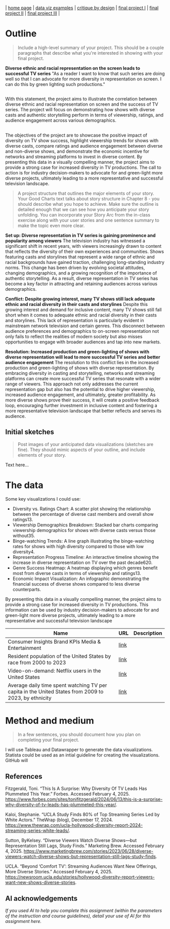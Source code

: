 | [home page](https://cheejulee.github.io/christine-dataviz-portfolio/) | [data viz examples](dataviz-examples) | [critique by design](critique-by-design) | [final project I](final-project-part-one) | [final project II](final-project-part-two) | [final project III](final-project-part-three) |

# Outline
> Include a high-level summary of your project.  This should be a couple paragraphs that describe what you're interested in showing with your final project. 
 
**Diverse ethnic and racial representation on the screen leads to successful TV series**
"As a reader I want to know that such series are doing well so that I can advocate for more diversity in representation on screen. I can do this by green lighting such productions."
##
With this statement, the project aims to illustrate the correlation between diverse ethnic and racial representation on screen and the success of TV series. The project will focus on demonstrating how shows with diverse casts and authentic storytelling perform in terms of viewership, ratings, and audience engagement across various demographics.
##
The objectives of the project are to showcase the positive impact of diversity on TV show success, highlight viewership trends for shows with diverse casts, compare ratings and audience engagement between diverse and non-diverse shows, and demonstrate the economic incentive for networks and streaming platforms to invest in diverse content. By presenting this data in a visually compelling manner, the project aims to provide a strong case for increased diversity in TV productions. The call to action is for industry decision-makers to advocate for and green-light more diverse projects, ultimately leading to a more representative and successful television landscape.

> A project structure that outlines the major elements of your story.  Your Good Charts text talks about story structure in Chapter 8 - you should describe what you hope to achieve.  Make sure the outline is detailed enough that we can see how you anticipate your story unfolding.  You can incorporate your Story Arc from the in-class exercise along with your user stories and one sentence summary to make the topic even more clear. 

**Set up: Diverse representation in TV series is gaining prominence and popularity among viewers**
The television industry has witnessed a significant shift in recent years, with viewers increasingly drawn to content that reflects the diversity of their own experiences and communities. Shows featuring casts and storylines that represent a wide range of ethnic and racial backgrounds have gained traction, challenging long-standing industry norms. This change has been driven by evolving societal attitudes, changing demographics, and a growing recognition of the importance of authentic storytelling. As a result, diverse representation in TV series has become a key factor in attracting and retaining audiences across various demographics.

**Conflict: Despite growing interest, many TV shows still lack adequate ethnic and racial diversity in their casts and storylines**
Despite this growing interest and demand for inclusive content, many TV shows still fall short when it comes to adequate ethnic and racial diversity in their casts and storylines. This lack of representation is particularly evident in mainstream network television and certain genres. This disconnect between audience preferences and demographics to on-screen representation not only fails to reflect the realities of modern society but also misses opportunities to engage with broader audiences and tap into new markets.

**Resolution: Increased production and green-lighting of shows with diverse representation will lead to more successful TV series and better audience engagement**
The resolution to this conflict lies in the increased production and green-lighting of shows with diverse representation. By embracing diversity in casting and storytelling, networks and streaming platforms can create more successful TV series that resonate with a wider range of viewers. This approach not only addresses the current representation gap but also has the potential to drive higher viewership, increased audience engagement, and ultimately, greater profitability. As more diverse shows prove their success, it will create a positive feedback loop, encouraging further investment in inclusive content and fostering a more representative television landscape that better reflects and serves its audience.

## Initial sketches
> Post images of your anticipated data visualizations (sketches are fine). They should mimic aspects of your outline, and include elements of your story.  

Text here...

# The data

Some key visualizations I could use: 
- Diversity vs. Ratings Chart: A scatter plot showing the relationship between the percentage of diverse cast members and overall show ratings13.
- Viewership Demographics Breakdown: Stacked bar charts comparing viewership demographics for shows with diverse casts versus those without35.
- Binge-watching Trends: A line graph illustrating the binge-watching rates for shows with high diversity compared to those with low diversity4.
- Representation Progress Timeline: An interactive timeline showing the increase in diverse representation on TV over the past decade620.
- Genre Success Heatmap: A heatmap displaying which genres benefit most from diverse casts in terms of viewership and ratings13.
- Economic Impact Visualization: An infographic demonstrating the financial success of diverse shows compared to less diverse counterparts.

By presenting this data in a visually compelling manner, the project aims to provide a strong case for increased diversity in TV productions. This information can be used by industry decision-makers to advocate for and green-light more diverse projects, ultimately leading to a more representative and successful television landscape

| Name | URL | Description |
|------|-----|-------------|
|Consumer Insights Brand KPIs Media & Entertainment| [link](https://www.statista.com/global-consumer-survey/tool/53/pro_usa_202300_ent?index=0&absolute=0&population=1&missing=0&rows%5B0%5D=v9801_tvse_tvseriesshows_attitudes&rows%5B1%5D=v9804c_tvse_tvseriesshows_brandusage&tgeditor=0&pendo=0)|             |
|Resident population of the United States by race from 2000 to 2023|[link](https://www-statista-com.cmu.idm.oclc.org/statistics/183489/population-of-the-us-by-ethnicity-since-2000/)|             |
|Video-on-demand: Netflix users in the United States|[link](https://www.statista.com/study/73427/video-on-demand-netflix-users-in-the-united-states/)|             |
|Average daily time spent watching TV per capita in the United States from 2009 to 2023, by ethnicity|[link](https://www.statista.com/statistics/411806/average-daily-time-watching-tv-us-ethnicity/)|             |

# Method and medium
> In a few sentences, you should document how you plan on completing your final project. 

I will use Tableau and Datawrapper to generate the data visualizations. Statista could be used as an intial guideline for creating the visualizations. GitHub will 

## References
Fitzgerald, Toni. “This Is A Surprise: Why Diversity Of TV Leads Has Plummeted This Year.” Forbes. Accessed February 4, 2025. https://www.forbes.com/sites/tonifitzgerald/2024/06/13/this-is-a-surprise-why-diversity-of-tv-leads-has-plummeted-this-year/.

Kaloi, Stephanie. “UCLA Study Finds 80% of Top Streaming Series Led by White Actors.” TheWrap (blog), December 17, 2024. https://www.thewrap.com/ucla-hollywood-diversity-report-2024-streaming-series-white-leads/.

Sutton, ByKelsey. “Diverse Viewers Watch Diverse Shows—but Representation Still Lags, Study Finds.” Marketing Brew. Accessed February 4, 2025. https://www.marketingbrew.com/stories/2023/06/28/diverse-viewers-watch-diverse-shows-but-representation-still-lags-study-finds.

UCLA. “Beyond ‘Comfort TV’: Streaming Audiences Want New Offerings, More Diverse Stories.” Accessed February 4, 2025. https://newsroom.ucla.edu/stories/hollywood-diversity-report-viewers-want-new-shows-diverse-stories.

## AI acknowledgements
_If you used AI to help you complete this assignment (within the parameters of the instruction and course guidelines), detail your use of AI for this assignment here._
